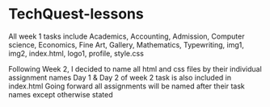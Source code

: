 # TechQuest-lessons
All week 1 tasks include Academics, Accounting, Admission, Computer science, Economics, Fine Art, Gallery, Mathematics, Typewriting, img1, img2, index.html, logo1, profile, style.css

Following Week 2, I decided to name all html and css files by their individual assignment names
Day 1 & Day 2 of week 2 task is also included in index.html
Going forward all assignments will be named after their task names except otherwise stated